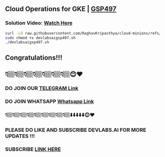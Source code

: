 
##  Cloud Operations for GKE | [GSP497](https://www.cloudskillsboost.google/focuses/5157?parent=catalog)

###  **Solution Video:** [Watch Here](https://youtu.be/tGVMXSDLu10)


```bash
curl -LO raw.githubusercontent.com/RaghavKripasthya/cloud-minions/refs/heads/main/Cloud%20Operations%20for%20GKE/devlabsaigsp497.sh
sudo chmod +x devlabsaigsp497.sh
./devlabsaigsp497.sh
```


## Congratulations!!!
##  👇🏼👇🏼👇🏼👇🏼👇🏼👇🏼👇🏼😊❤️
### DO JOIN OUR [TELEGRAM Link](https://t.me/+VsYwuNuMI9NiNzM9) 
### DO JOIN WHATSAPP [Whatsapp Link](https://chat.whatsapp.com/BeGG0HXiM469i3WFMgm4qs)
### 👇🏼👇🏼👇🏼👇🏼👇🏼👇🏼👇🏼👇🏼👇🏼⬇️⬇️⬇️⬇️⬇️😊❤️
### PLEASE DO LIKE AND SUBSCRIBE DEVLABS.AI FOR MORE UPDATES !!!
### SUBSCRIBE [LINK HERE](https://www.youtube.com/channel/UCVFPYmP2CZvVmICxw7YHT8A)
